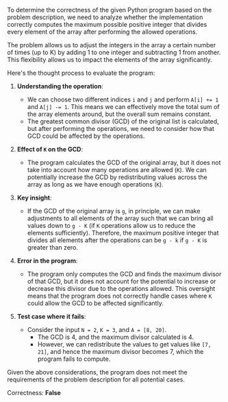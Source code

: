 To determine the correctness of the given Python program based on the problem description, we need to analyze whether the implementation correctly computes the maximum possible positive integer that divides every element of the array after performing the allowed operations. 

The problem allows us to adjust the integers in the array a certain number of times (up to K) by adding 1 to one integer and subtracting 1 from another. This flexibility allows us to impact the elements of the array significantly.

Here's the thought process to evaluate the program:

1. **Understanding the operation**: 
   - We can choose two different indices `i` and `j` and perform `A[i] += 1` and `A[j] -= 1`. This means we can effectively move the total sum of the array elements around, but the overall sum remains constant.
   - The greatest common divisor (GCD) of the original list is calculated, but after performing the operations, we need to consider how that GCD could be affected by the operations.

2. **Effect of `K` on the GCD**:
   - The program calculates the GCD of the original array, but it does not take into account how many operations are allowed (`K`). We can potentially increase the GCD by redistributing values across the array as long as we have enough operations (`K`).

3. **Key insight**:
   - If the GCD of the original array is `g`, in principle, we can make adjustments to all elements of the array such that we can bring all values down to `g - K` (if `K` operations allow us to reduce the elements sufficiently). Therefore, the maximum positive integer that divides all elements after the operations can be `g - k` if `g - K` is greater than zero.

4. **Error in the program**:
   - The program only computes the GCD and finds the maximum divisor of that GCD, but it does not account for the potential to increase or decrease this divisor due to the operations allowed. This oversight means that the program does not correctly handle cases where `K` could allow the GCD to be affected significantly.

5. **Test case where it fails**:
   - Consider the input `N = 2`, `K = 3`, and `A = [8, 20]`.
     - The GCD is 4, and the maximum divisor calculated is 4.
     - However, we can redistribute the values to get values like `[7, 21]`, and hence the maximum divisor becomes 7, which the program fails to compute. 

Given the above considerations, the program does not meet the requirements of the problem description for all potential cases.

Correctness: **False**